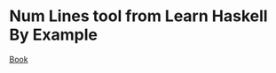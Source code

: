 # Num Lines tool from Learn Haskell By Example

[Book](https://www.manning.com/books/learn-haskell-by-example)
